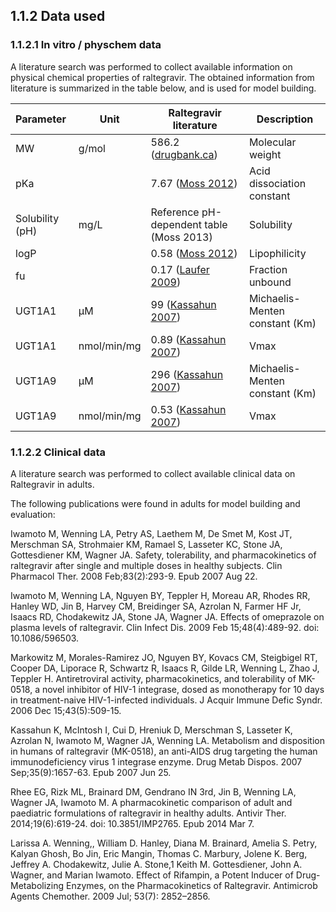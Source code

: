 ## 1.1.2	Data used

### 1.1.2.1	In vitro / physchem data

A literature search was performed to collect available information on physical chemical properties of raltegravir. The obtained information from literature is summarized in the table below, and is used for model building.

| **Parameter**   | **Unit**    | **Raltegravir literature**                     | **Description**                |
| :-------------- | ----------- | ---------------------------------------------- | ------------------------------ |
| MW              | g/mol       | 586.2 ([drugbank.ca](../input/references.md))  | Molecular weight               |
| pKa             |             | 7.67 ([Moss 2012](../input/references.md))     | Acid dissociation constant     |
| Solubility (pH) | mg/L        | Reference pH-dependent table (Moss 2013)       | Solubility                     |
| logP            |             | 0.58 ([Moss 2012](../input/references.md))     | Lipophilicity                  |
| fu              |             | 0.17 ([Laufer 2009](../input/references.md))   | Fraction unbound               |
| UGT1A1          | µM          | 99 ([Kassahun 2007](../input/references.md))   | Michaelis-Menten constant (Km) |
| UGT1A1          | nmol/min/mg | 0.89 ([Kassahun 2007](../input/references.md)) | Vmax                           |
| UGT1A9          | µM          | 296 ([Kassahun 2007](../input/references.md))  | Michaelis-Menten constant (Km) |
| UGT1A9          | nmol/min/mg | 0.53 ([Kassahun 2007](../input/references.md)) | Vmax                           |

### 1.1.2.2	Clinical data

A literature search was performed to collect available clinical data on Raltegravir in adults. 

The following publications were found in adults for model building and evaluation:

Iwamoto M, Wenning LA, Petry AS, Laethem M, De Smet M, Kost JT, Merschman SA, Strohmaier KM, Ramael S, Lasseter KC, Stone JA, Gottesdiener KM, Wagner JA. Safety, tolerability, and pharmacokinetics of raltegravir after single and multiple doses in healthy subjects. Clin Pharmacol Ther. 2008 Feb;83(2):293-9. Epub 2007 Aug 22.

Iwamoto M, Wenning LA, Nguyen BY, Teppler H, Moreau AR, Rhodes RR, Hanley WD, Jin B, Harvey CM, Breidinger SA, Azrolan N, Farmer HF Jr, Isaacs RD, Chodakewitz JA, Stone JA, Wagner JA. Effects of omeprazole on plasma levels of raltegravir. Clin Infect Dis. 2009 Feb 15;48(4):489-92. doi: 10.1086/596503.

Markowitz M, Morales-Ramirez JO, Nguyen BY, Kovacs CM, Steigbigel RT, Cooper DA, Liporace R, Schwartz R, Isaacs R, Gilde LR, Wenning L, Zhao J, Teppler H. Antiretroviral activity, pharmacokinetics, and tolerability of MK-0518, a novel inhibitor of HIV-1 integrase, dosed as monotherapy for 10 days in treatment-naive HIV-1-infected individuals. J Acquir Immune Defic Syndr. 2006 Dec 15;43(5):509-15.

Kassahun K, McIntosh I, Cui D, Hreniuk D, Merschman S, Lasseter K, Azrolan N, Iwamoto M, Wagner JA, Wenning LA. Metabolism and disposition in humans of raltegravir (MK-0518), an anti-AIDS drug targeting the human immunodeficiency virus 1 integrase enzyme. Drug Metab Dispos. 2007 Sep;35(9):1657-63. Epub 2007 Jun 25.

Rhee EG, Rizk ML, Brainard DM, Gendrano IN 3rd, Jin B, Wenning LA, Wagner JA, Iwamoto M. A pharmacokinetic comparison of adult and paediatric formulations of raltegravir in healthy adults. Antivir Ther. 2014;19(6):619-24. doi: 10.3851/IMP2765. Epub 2014 Mar 7.

Larissa A. Wenning,, William D. Hanley, Diana M. Brainard, Amelia S. Petry, Kalyan Ghosh, Bo Jin, Eric Mangin, Thomas C. Marbury, Jolene K. Berg, Jeffrey A. Chodakewitz, Julie A. Stone,1 Keith M. Gottesdiener, John A. Wagner, and Marian Iwamoto. Effect of Rifampin, a Potent Inducer of Drug-Metabolizing Enzymes, on the Pharmacokinetics of Raltegravir. Antimicrob Agents Chemother. 2009 Jul; 53(7): 2852–2856.

